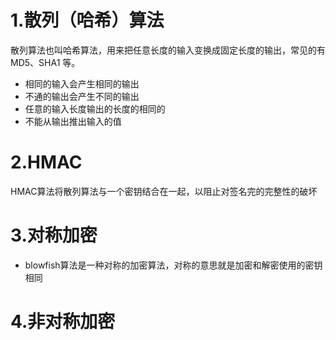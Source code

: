 # 1.散列（哈希）算法

散列算法也叫哈希算法，用来把任意长度的输入变换成固定长度的输出，常见的有 MD5、SHA1 等。

- 相同的输入会产生相同的输出 
- 不通的输出会产生不同的输出
- 任意的输入长度输出的长度的相同的
- 不能从输出推出输入的值

# 2.HMAC
HMAC算法将散列算法与一个密钥结合在一起，以阻止对签名完的完整性的破坏


# 3.对称加密
- blowfish算法是一种对称的加密算法，对称的意思就是加密和解密使用的密钥相同 

# 4.非对称加密